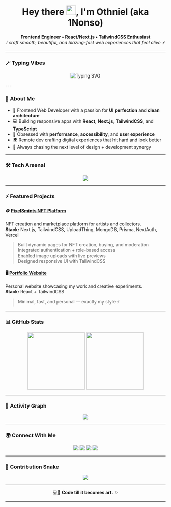 <!-- PROFILE README FOR: github.com/1Nonso -->

<h1 align="center">
  Hey there <img src="https://raw.githubusercontent.com/MartinHeinz/MartinHeinz/master/wave.gif" width="30px" />, I'm Othniel (aka 1Nonso)
</h1>

<p align="center">
  <b>Frontend Engineer • React/Next.js • TailwindCSS Enthusiast</b><br/>
  <i>I craft smooth, beautiful, and blazing-fast web experiences that feel alive ⚡</i>
</p>

---

### 🪄 Typing Vibes
<p align="center">
  <img
    src="https://readme-typing-svg.herokuapp.com?font=Fira+Code&size=22&pause=1000&color=36BCF7&center=true&vCenter=true&width=550&lines=Frontend+Engineer+✨;React+%2B+Next.js+Developer+🚀;Building+Experiences+That+Inspire+🎨"
    alt="Typing SVG"
  />
</p>
---

### 🚀 About Me

- 🧠 Frontend Web Developer with a passion for **UI perfection** and **clean architecture**
- 💻 Building responsive apps with **React**, **Next.js**, **TailwindCSS**, and **TypeScript**
- 🧩 Obsessed with **performance**, **accessibility**, and **user experience**
- 🌍 Remote dev crafting digital experiences that hit hard and look better
- 🎯 Always chasing the next level of design + development synergy

---

### 🛠️ Tech Arsenal

<p align="center">
  <img src="https://skillicons.dev/icons?i=html,css,js,react,nextjs,tailwind,nodejs,mongodb,git,vercel&theme=light" />
</p>

---

### ⚡ Featured Projects

#### 🪙 [PixelSmints NFT Platform](https://pixel-smints-demo.vercel.app)
NFT creation and marketplace platform for artists and collectors.  
**Stack:** Next.js, TailwindCSS, UploadThing, MongoDB, Prisma, NextAuth, Vercel  
> Built dynamic pages for NFT creation, buying, and moderation  
> Integrated authentication + role-based access  
> Enabled image uploads with live previews  
> Designed responsive UI with TailwindCSS  

#### 🖥️ [Portfolio Website](https://chukwuani-chinonso-othniel-portfolio.vercel.app)
Personal website showcasing my work and creative experiments.  
**Stack:** React + TailwindCSS  
> Minimal, fast, and personal — exactly my style ⚡

---

### 📊 GitHub Stats

<p align="center">
  <img src="https://github-readme-stats.vercel.app/api?username=1Nonso&show_icons=true&theme=radical" height="180em" />
  <img src="https://github-readme-stats.vercel.app/api/top-langs/?username=1Nonso&layout=compact&theme=radical" height="180em" />
</p>

---

### 🧩 Activity Graph
<p align="center">
  <img src="https://github-readme-activity-graph.vercel.app/graph?username=1Nonso&theme=github-dark&bg_color=0D1117&hide_border=true" />
</p>

---

### 🌍 Connect With Me

<p align="center">
  <a href="https://www.linkedin.com/in/chinonso-chukwuani"><img src="https://img.shields.io/badge/LinkedIn-0077B5?logo=linkedin&logoColor=white&style=for-the-badge" /></a>
  <a href="https://twitter.com/1Nonso"><img src="https://img.shields.io/badge/Twitter-1DA1F2?logo=twitter&logoColor=white&style=for-the-badge" /></a>
  <a href="https://chukwuani-chinonso-othniel-portfolio.vercel.app"><img src="https://img.shields.io/badge/Portfolio-000000?logo=firefox&logoColor=white&style=for-the-badge" /></a>
  <a href="mailto:chukwuaniothniel967@gmail.com"><img src="https://img.shields.io/badge/Email-D14836?logo=gmail&logoColor=white&style=for-the-badge" /></a>
</p>

---

### 🐍 Contribution Snake
<p align="center">
  <img src="https://github.com/1Nonso/1Nonso/blob/output/github-contribution-grid-snake.svg" />
</p>

---

<p align="center">
  💻🎨 <b>Code till it becomes art.</b> ✨
</p>

---
